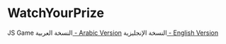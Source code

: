 # WatchYourPrize
JS Game
النسخة العربية[ - Arabic Version](https://mahmoudelramly.github.io/WatchYourPrize/game.html)
النسخة الإنجليزية[ - English Version](https://mahmoudelramly.github.io/WatchYourPrize/game_en.html)
